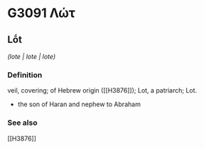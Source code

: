 # G3091 Λώτ

## Lṓt

_(lote | lote | lote)_

### Definition

veil, covering; of Hebrew origin ([[H3876]]); Lot, a patriarch; Lot.

- the son of Haran and nephew to Abraham

### See also

[[H3876]]


